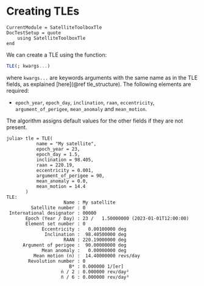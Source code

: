 Creating TLEs
=============

```@meta
CurrentModule = SatelliteToolboxTle
DocTestSetup = quote
    using SatelliteToolboxTle
end
```

We can create a TLE using the function:

```julia
TLE(; kwargs...)
```

where `kwargs...` are keywords arguments with the same name as in the TLE
fields, as explained [here](@ref tle_structure). The following elements are
required:

- `epoch_year`, `epoch_day`, `inclination`, `raan`, `eccentricity`,
    `argument_of_perigee`, `mean_anomaly` and `mean_motion`.

The algorithm assigns default values for the other fields if they are not
present.
    
```jldoctest
julia> tle = TLE(
           name = "My satellite",
           epoch_year = 23,
           epoch_day = 1.5,
           inclination = 98.405,
           raan = 220.19,
           eccentricity = 0.001,
           argument_of_perigee = 90,
           mean_anomaly = 0.0,
           mean_motion = 14.4
       )
TLE:
                     Name : My satellite
         Satellite number : 0
 International designator : 00000
       Epoch (Year / Day) : 23 /   1.50000000 (2023-01-01T12:00:00)
       Element set number : 0
             Eccentricity :   0.00100000 deg
              Inclination :  98.40500000 deg
                     RAAN : 220.19000000 deg
      Argument of perigee :  90.00000000 deg
             Mean anomaly :   0.00000000 deg
          Mean motion (n) :  14.40000000 revs/day
        Revolution number : 0
                       B* : 0.000000 1/[er]
                    ṅ / 2 : 0.000000 rev/day²
                    n̈ / 6 : 0.000000 rev/day³
```
